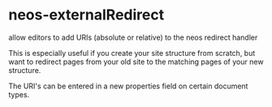 # neos-externalRedirect
allow editors to add URIs (absolute or relative) to the neos redirect handler

This is especially useful if you create your site structure from scratch, 
but want to redirect pages from your old site to the matching pages of your new structure.

The URI's can be entered in a new properties field on certain document types.
